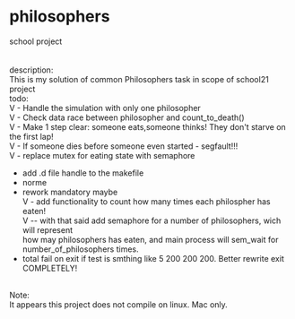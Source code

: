 # philosophers
school project
<br><br><br>
description:<br>
This is my solution of common Philosophers task in scope of school21 project
<br>
todo:
<br>
V - Handle the simulation with only one philosopher <br>
V - Check data race between philosopher and count_to_death()<br>
V - Make 1 step clear: someone eats,someone thinks! They don't starve on the first lap!<br>
V - If someone dies before someone even started - segfault!!!<br>
V - replace mutex for eating state with semaphore <br>
 - add .d file handle to the makefile<br>
 - norme<br>
 - rework mandatory maybe<br>
V - add functionality to count how many times each philospher has eaten!<br>
V -- with that said add semaphore for a number of philosophers, wich will represent<br>
	how may philosophers has eaten, and main process will sem_wait for number_of_philosophers times.<br>
 - total fail on exit if test is smthing like 5 200 200 200. Better rewrite exit COMPLETELY!<br>
<br>
Note:<br>
It appears this project does not compile on linux. Mac only.
